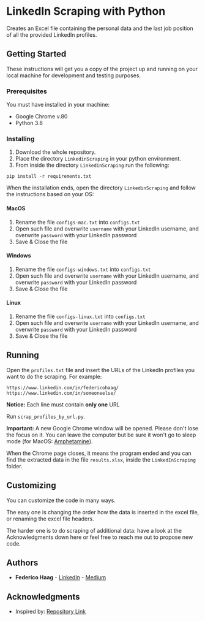 # LinkedIn Scraping with Python

Creates an Excel file containing the personal data and the last job position of all the provided LinkedIn profiles.

## Getting Started

These instructions will get you a copy of the project up and running on your local machine for development and testing purposes.

### Prerequisites

You must have installed in your machine:
* Google Chrome v.80
* Python 3.8


### Installing

1. Download the whole repository.
2. Place the directory `LinkedinScraping` in your python environment.
3. From inside the directory `LinkedinScraping` run the following:
```
pip install -r requirements.txt
```
 
When the installation ends, open the directory `LinkedinScraping` and follow the instructions based on your OS:

#### MacOS
1. Rename the file `configs-mac.txt` into `configs.txt`
2. Open such file and overwrite `username` with your LinkedIn username, and overwrite `password` with your LinkedIn password
3. Save & Close the file
#### Windows
1. Rename the file `configs-windows.txt` into `configs.txt`
2. Open such file and overwrite `username` with your LinkedIn username, and overwrite `password` with your LinkedIn password
3. Save & Close the file
#### Linux
1. Rename the file `configs-linux.txt` into `configs.txt`
2. Open such file and overwrite `username` with your LinkedIn username, and overwrite `password` with your LinkedIn password
3. Save & Close the file


## Running

Open the `profiles.txt` file and insert the URLs of the LinkedIn profiles you want to do the scraping.
For example:
```
https://www.linkedin.com/in/federicohaag/
https://www.linkedin.com/in/someoneelse/
```
**Notice:** Each line must contain **only one** URL

Run `scrap_profiles_by_url.py`.

**Important:** A new Google Chrome window will be opened. Please don't lose the focus on it. You can leave the computer but be sure it won't go to sleep mode (for MacOS: [Amphetamine](https://apps.apple.com/it/app/amphetamine/id937984704?mt=12)).

When the Chrome page closes, it means the program ended and you can find the extracted data in the file `results.xlsx`, inside the `LinkedInScraping` folder.

## Customizing

You can customize the code in many ways.

The easy one is changing the order how the data is inserted in the excel file, or renaming the excel file headers.

The harder one is to do scraping of additional data: have a look at the Acknowledgments down here or feel free to reach me out to propose new code.

## Authors

* **Federico Haag** - [LinkedIn](https://www.linkedin.com/in/federicohaag/) - [Medium](https://medium.com/@federicohaag)

## Acknowledgments

* Inspired by: [Repository Link](https://github.com/laxmimerit/LinkedIn-Profile-Scrapper-in-Python)

